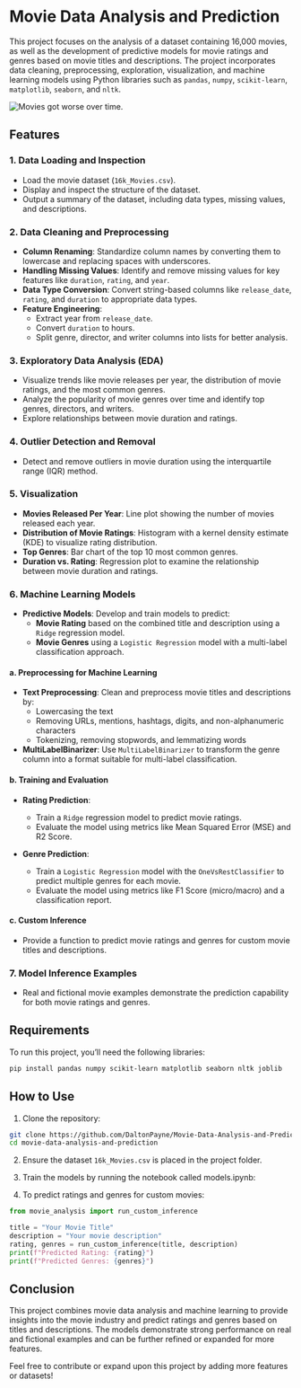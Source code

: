 
# Movie Data Analysis and Prediction

This project focuses on the analysis of a dataset containing 16,000 movies, as well as the development of predictive models for movie ratings and genres based on movie titles and descriptions. The project incorporates data cleaning, preprocessing, exploration, visualization, and machine learning models using Python libraries such as `pandas`, `numpy`, `scikit-learn`, `matplotlib`, `seaborn`, and `nltk`.

![Movies got worse over time.](fig.png)

## Features

### 1. **Data Loading and Inspection**
- Load the movie dataset (`16k_Movies.csv`).
- Display and inspect the structure of the dataset.
- Output a summary of the dataset, including data types, missing values, and descriptions.

### 2. **Data Cleaning and Preprocessing**
- **Column Renaming**: Standardize column names by converting them to lowercase and replacing spaces with underscores.
- **Handling Missing Values**: Identify and remove missing values for key features like `duration`, `rating`, and `year`.
- **Data Type Conversion**: Convert string-based columns like `release_date`, `rating`, and `duration` to appropriate data types.
- **Feature Engineering**: 
  - Extract year from `release_date`.
  - Convert `duration` to hours.
  - Split genre, director, and writer columns into lists for better analysis.
  
### 3. **Exploratory Data Analysis (EDA)**
- Visualize trends like movie releases per year, the distribution of movie ratings, and the most common genres.
- Analyze the popularity of movie genres over time and identify top genres, directors, and writers.
- Explore relationships between movie duration and ratings.

### 4. **Outlier Detection and Removal**
- Detect and remove outliers in movie duration using the interquartile range (IQR) method.

### 5. **Visualization**
- **Movies Released Per Year**: Line plot showing the number of movies released each year.
- **Distribution of Movie Ratings**: Histogram with a kernel density estimate (KDE) to visualize rating distribution.
- **Top Genres**: Bar chart of the top 10 most common genres.
- **Duration vs. Rating**: Regression plot to examine the relationship between movie duration and ratings.

### 6. **Machine Learning Models**
- **Predictive Models**: Develop and train models to predict:
  - **Movie Rating** based on the combined title and description using a `Ridge` regression model.
  - **Movie Genres** using a `Logistic Regression` model with a multi-label classification approach.
  
#### a. **Preprocessing for Machine Learning**
- **Text Preprocessing**: Clean and preprocess movie titles and descriptions by:
  - Lowercasing the text
  - Removing URLs, mentions, hashtags, digits, and non-alphanumeric characters
  - Tokenizing, removing stopwords, and lemmatizing words
- **MultiLabelBinarizer**: Use `MultiLabelBinarizer` to transform the genre column into a format suitable for multi-label classification.

#### b. **Training and Evaluation**
- **Rating Prediction**:
  - Train a `Ridge` regression model to predict movie ratings.
  - Evaluate the model using metrics like Mean Squared Error (MSE) and R2 Score.
  
- **Genre Prediction**:
  - Train a `Logistic Regression` model with the `OneVsRestClassifier` to predict multiple genres for each movie.
  - Evaluate the model using metrics like F1 Score (micro/macro) and a classification report.

#### c. **Custom Inference**
- Provide a function to predict movie ratings and genres for custom movie titles and descriptions.

### 7. **Model Inference Examples**
- Real and fictional movie examples demonstrate the prediction capability for both movie ratings and genres.
  
## Requirements

To run this project, you’ll need the following libraries:

```bash
pip install pandas numpy scikit-learn matplotlib seaborn nltk joblib
```

## How to Use

1. Clone the repository:

```bash
git clone https://github.com/DaltonPayne/Movie-Data-Analysis-and-Prediction
cd movie-data-analysis-and-prediction
```

2. Ensure the dataset `16k_Movies.csv` is placed in the project folder.

3. Train the models by running the notebook called models.ipynb:

4. To predict ratings and genres for custom movies:

```python
from movie_analysis import run_custom_inference

title = "Your Movie Title"
description = "Your movie description"
rating, genres = run_custom_inference(title, description)
print(f"Predicted Rating: {rating}")
print(f"Predicted Genres: {genres}")
```

## Conclusion

This project combines movie data analysis and machine learning to provide insights into the movie industry and predict ratings and genres based on titles and descriptions. The models demonstrate strong performance on real and fictional examples and can be further refined or expanded for more features.

Feel free to contribute or expand upon this project by adding more features or datasets!
